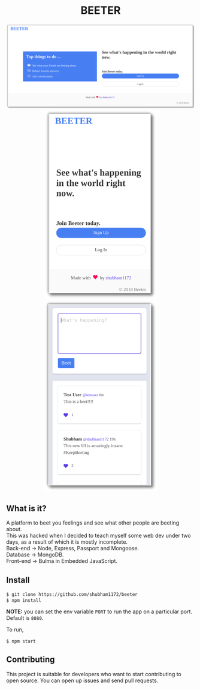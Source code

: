 <h1 align="center"> BEETER </h1>    
    
<p align="center">    
 <img src="./docs/images/desktop.png" alt="desktop.png"/> 
 <img src="./docs/images/mobile1.png" alt="mobile.png"/>
 <img src="./docs/images/mobile2.png" alt="mobile.png"/>  
 </p>   
 
## What is it?  

A platform to beet you feelings and see what other people are beeting about. <br> 
This was hacked when I decided to teach myself some web dev under two days, as a result of which it is mostly incomplete. <br>
Back-end -> Node, Express, Passport and Mongoose. <br>
Database -> MongoDB. <br>
Front-end -> Bulma in Embedded JavaScript.   
   
   
## Install 
``` 
$ git clone https://github.com/shubham1172/beeter
$ npm install 
``` 

**NOTE:** you can set the env variable `PORT` to run the app on a particular port. Default is `8080`. <br>

To run, 
``` 
$ npm start
``` 

## Contributing    
This project is suitable for developers who want to start contributing to open source. You can open up issues and send pull requests.
